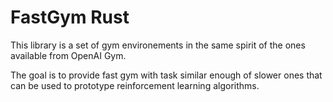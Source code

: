 # FastGym Rust

This library is a set of gym environements in the same spirit of the ones
available from OpenAI Gym.

The goal is to provide fast gym with task similar enough of slower ones that can
be used to prototype reinforcement learning algorithms.